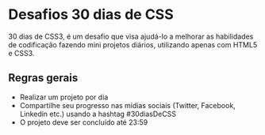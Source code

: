 # Desafios 30 dias de CSS 
30 dias de CSS3, é um desafio que visa ajudá-lo a melhorar as habilidades de codificação fazendo mini projetos diários, utilizando apenas com HTML5 e CSS3.


## Regras gerais
- Realizar um projeto por dia
- Compartilhe seu progresso nas mídias sociais (Twitter, Facebook, Linkedin etc.) usando a hashtag #30diasDeCSS
- O projeto deve ser concluído até 23:59
